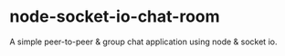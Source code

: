 # node-socket-io-chat-room
A simple peer-to-peer &amp; group chat application using node &amp; socket io. 
